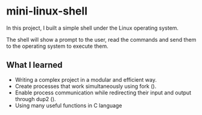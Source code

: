 # mini-linux-shell

In this project, I built a simple shell under the Linux operating system.

The shell will show a prompt to the user, read the commands and send them to the operating system to execute them.

## What I learned
  * Writing a complex project in a modular and efficient way.       
  * Create processes that work simultaneously using fork ().     
  * Enable process communication while redirecting their input and output through dup2 ().     
  * Using many useful functions in C language
     
 
